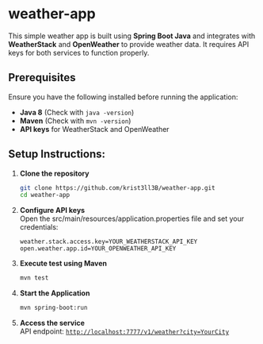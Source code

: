 # weather-app

This simple weather app is built using **Spring Boot Java** and integrates with **WeatherStack** and **OpenWeather** to provide weather data. It requires API keys for both services to function properly.

## Prerequisites

Ensure you have the following installed before running the application:
- **Java 8** (Check with `java -version`)
- **Maven** (Check with `mvn -version`)
- **API keys** for WeatherStack and OpenWeather

## Setup Instructions:
1. **Clone the repository**  
   ```sh
   git clone https://github.com/krist3ll3B/weather-app.git
   cd weather-app
2. **Configure API keys**  
   Open the src/main/resources/application.properties file and set your credentials:
   ```properties
   weather.stack.access.key=YOUR_WEATHERSTACK_API_KEY
   open.weather.app.id=YOUR_OPENWEATHER_API_KEY
3. **Execute test using Maven**  
   ```sh
   mvn test
4. **Start the Application**  
   ```sh
   mvn spring-boot:run
5. **Access the service**  
   API endpoint: [`http://localhost:7777/v1/weather?city=YourCity`](http://localhost:7777/v1/weather?city=melbourne)







